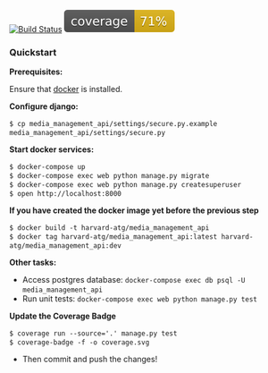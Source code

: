 
[![Build Status](https://travis-ci.org/Harvard-ATG/media_management_api.svg)](https://travis-ci.org/Harvard-ATG/media_management_api)
![Coverage Status](./coverage.svg)

### Quickstart

**Prerequisites:**

Ensure that [docker](https://www.docker.com/) is installed.

**Configure django:**

```
$ cp media_management_api/settings/secure.py.example media_management_api/settings/secure.py
```

**Start docker services:**

```
$ docker-compose up
$ docker-compose exec web python manage.py migrate
$ docker-compose exec web python manage.py createsuperuser
$ open http://localhost:8000
```

**If you have created the docker image yet before the previous step**
```
$ docker build -t harvard-atg/media_management_api
$ docker tag harvard-atg/media_management_api:latest harvard-atg/media_management_api:dev
```

**Other tasks:**

- Access postgres database: `docker-compose exec db psql -U media_management_api`
- Run unit tests: `docker-compose exec web python manage.py test`


**Update the Coverage Badge**

```
$ coverage run --source='.' manage.py test
$ coverage-badge -f -o coverage.svg
```
- Then commit and push the changes!
